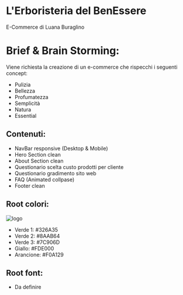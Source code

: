 # L'Erboristeria del BenEssere

E-Commerce di Luana Buraglino

# Brief & Brain Storming:

Viene richiesta la creazione di un e-commerce che rispecchi i seguenti concept:

- Pulizia
- Bellezza
- Profumatezza
- Semplicità
- Natura
- Essential

## Contenuti:

- NavBar responsive (Desktop & Mobile)
- Hero Section clean
- About Section clean
- Questionario scelta custo prodotti per cliente
- Questionario gradimento sito web
- FAQ (Animated collpase)
- Footer clean

## Root colori:

![logo](https://github.com/user-attachments/assets/0914a7b1-4b3d-4fbd-bfa8-e69712cbc97b)

- Verde 1: #326A35
- Verde 2: #8AAB64
- Verde 3: #7C906D
- Giallo: #FDE000
- Arancione: #F0A129



## Root font:

- Da definire
